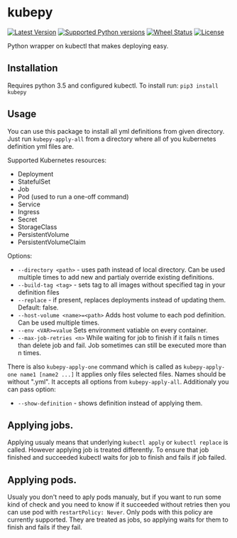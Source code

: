 # kubepy

[![Latest Version](https://img.shields.io/pypi/v/kubepy.svg)](https://github.com/socialwifi/kubepy/blob/master/CHANGELOG.md)
[![Supported Python versions](https://img.shields.io/pypi/pyversions/kubepy.svg)](https://pypi.python.org/pypi/kubepy/)
[![Wheel Status](https://img.shields.io/pypi/wheel/kubepy.svg)](https://pypi.python.org/pypi/kubepy/)
[![License](https://img.shields.io/pypi/l/kubepy.svg)](https://github.com/socialwifi/kubepy/blob/master/LICENSE)

Python wrapper on kubectl that makes deploying easy.

## Installation
Requires python 3.5 and configured kubectl. To install run:
`pip3 install kubepy`

## Usage
You can use this package to install all yml definitions from given directory.
Just run `kubepy-apply-all` from a directory where all of you kubernetes definition yml files are.

Supported Kubernetes resources:
* Deployment
* StatefulSet
* Job
* Pod (used to run a one-off command)
* Service
* Ingress
* Secret
* StorageClass
* PersistentVolume
* PersistentVolumeClaim

Options:
* `--directory <path>` - uses path instead of local directory.
  Can be used multiple times to add new and partialy override existing definitions.
* `--build-tag <tag>` - sets tag to all images without specified tag in your definition files
* `--replace` - if present, replaces deployments instead of updating them. Default: false.
* `--host-volume <name>=<path>` Adds host volume to each pod definition. Can be used multiple times.
* `--env <VAR>=value` Sets environment vatiable on every container.
* `--max-job-retries <n>` While waiting for job to finish if it fails n times than delete job and fail.
  Job sometimes can still be executed more than n times.

There is also `kubepy-apply-one` command which is called as `kubepy-apply-one name1 [name2 ...]`
It applies only files selected files. Names should be without ".yml".
It accepts all options from `kubepy-apply-all`. Additionaly you can pass option:
* `--show-definition` - shows definition instead of applying them.

## Applying jobs.
Applying usualy means that underlying `kubectl apply` or `kubectl replace` is called. However applying job is treated differently.
To ensure that job finished and succeeded kubectl waits for job to finish and fails if job failed.

## Applying pods.
Usualy you don't need to aply pods manualy, but if you want to run some kind of check and you need to know if it succeeded without retries then you can use pod with `restartPolicy: Never`. Only pods with this policy are currently supported. They are treated as jobs, so applying waits for them to finish and fails if they fail.
